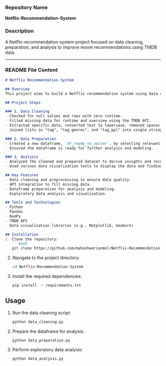 

### Repository Name
**Netflix-Recommendation-System**

### Description
A Netflix recommendation system project focused on data cleaning, preparation, and analysis to improve movie recommendations using TMDB data.

---

### README File Content

```markdown
# Netflix Recommendation System

## Overview
This project aims to build a Netflix recommendation system using data cleaning, preparation, and analysis techniques. The dataset is sourced from TMDB (The Movie Database) and includes various attributes like movie titles, genres, runtime, and user votes.

## Project Steps

### 1. Data Cleaning
- Checked for null values and rows with zero runtime.
- Filled missing data for runtime and overview using the TMDB API.
- Extracted specific data, converted text to lowercase, removed spaces, and combined relevant data into new columns.
- Joined lists in "tag", "tag_genres", and "tag_ppl" into single string values.

### 2. Data Preparation
- Created a new dataframe, `df_ready_to_vector`, by selecting relevant columns and renaming them.
- Ensured the dataframe is ready for further analysis and modeling.

### 3. Analysis
- Analyzed the cleaned and prepared dataset to derive insights and recommendations.
- Used various data visualization tools to display the data and findings.

## Key Features
- Data cleaning and preprocessing to ensure data quality.
- API integration to fill missing data.
- Dataframe preparation for analysis and modeling.
- Exploratory data analysis and visualization.

## Tools and Technologies
- Python
- Pandas
- NumPy
- TMDB API
- Data visualization libraries (e.g., Matplotlib, Seaborn)

## Installation
1. Clone the repository:
   ```bash
   git clone https://github.com/maheshwarianmol/Netflix-Recommendation-System.git
   ```
2. Navigate to the project directory:
   ```bash
   cd Netflix-Recommendation-System
   ```
3. Install the required dependencies:
   ```bash
   pip install -r requirements.txt
   ```

## Usage
1. Run the data cleaning script:
   ```bash
   python data_cleaning.py
   ```
2. Prepare the dataframe for analysis:
   ```bash
   python data_preparation.py
   ```
3. Perform exploratory data analysis:
   ```bash
   python data_analysis.py
   ```
